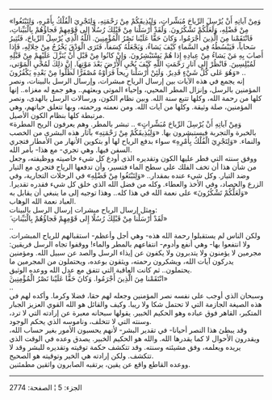------------------------------------------------------------------------

«وَمِنْ آياتِهِ أَنْ يُرْسِلَ الرِّياحَ مُبَشِّراتٍ، وَلِيُذِيقَكُمْ مِنْ رَحْمَتِهِ، وَلِتَجْرِيَ الْفُلْكُ بِأَمْرِهِ،
وَلِتَبْتَغُوا مِنْ فَضْلِهِ، وَلَعَلَّكُمْ تَشْكُرُونَ. وَلَقَدْ أَرْسَلْنا مِنْ قَبْلِكَ رُسُلًا إِلى قَوْمِهِمْ
فَجاؤُهُمْ بِالْبَيِّناتِ، فَانْتَقَمْنا مِنَ الَّذِينَ أَجْرَمُوا، وَكانَ حَقًّا عَلَيْنا نَصْرُ الْمُؤْمِنِينَ.
اللَّهُ الَّذِي يُرْسِلُ الرِّياحَ، فَتُثِيرُ سَحاباً، فَيَبْسُطُهُ فِي السَّماءِ كَيْفَ يَشاءُ، وَيَجْعَلُهُ
كِسَفاً، فَتَرَى الْوَدْقَ يَخْرُجُ مِنْ خِلالِهِ، فَإِذا أَصابَ بِهِ مَنْ يَشاءُ مِنْ عِبادِهِ إِذا هُمْ
يَسْتَبْشِرُونَ. وَإِنْ كانُوا مِنْ قَبْلِ أَنْ يُنَزَّلَ عَلَيْهِمْ مِنْ قَبْلِهِ لَمُبْلِسِينَ. فَانْظُرْ إِلى آثارِ
رَحْمَتِ اللَّهِ كَيْفَ يُحْيِ الْأَرْضَ بَعْدَ مَوْتِها. إِنَّ ذلِكَ لَمُحْيِ الْمَوْتى، وَهُوَ عَلى كُلِّ شَيْءٍ
قَدِيرٌ. وَلَئِنْ أَرْسَلْنا رِيحاً فَرَأَوْهُ مُصْفَرًّا لَظَلُّوا مِنْ بَعْدِهِ يَكْفُرُونَ» ..  
إنه يجمع في هذه الآيات بين إرسال الرياح مبشرات، وإرسال الرسل بالبينات،
ونصر المؤمنين بالرسل، وإنزال المطر المحيي، وإحياء الموتى وبعثهم.. وهو
جمع له مغزاه.. إنها كلها من رحمة الله، وكلها تتبع سنة الله. وبين نظام
الكون، ورسالات الرسل بالهدى، ونصر المؤمنين، صلة وثيقة. وكلها من آيات
الله. ومن نعمته ورحمته، وبها تتعلق حياتهم، وهي مرتبطة كلها بنظام الكون
الأصيل.  
«وَمِنْ آياتِهِ أَنْ يُرْسِلَ الرِّياحَ مُبَشِّراتٍ» .. تبشر بالمطر. وهم يعرفون الريح
المطرة بالخبرة والتجربة فيستبشرون بها. «وَلِيُذِيقَكُمْ مِنْ رَحْمَتِهِ» بآثار هذه
البشرى من الخصب والنماء. «وَلِتَجْرِيَ الْفُلْكُ بِأَمْرِهِ» سواء بدفع الرياح لها أو
بتكوين الأنهار من الأمطار فتجري السفن فيها. وهي تجري- مع هذا- بأمر
الله.  
ووفق سنته التي فطر عليها الكون وتقديره الذي أودع كل شيء خاصيته ووظيفته،
وجعل من شأن هذا أن تخف الفلك على سطح الماء فتسير، وأن تدفعها الرياح
فتجري مع التيار وضد التيار. وكل شيء عنده بمقدار.. «وَلِتَبْتَغُوا مِنْ فَضْلِهِ» في
الرحلات التجارية، وفي الزرع والحصاد، وفي الأخذ والعطاء. وكله من فضل الله
الذي خلق كل شيء فقدره تقديرا. «وَلَعَلَّكُمْ تَشْكُرُونَ» على نعمة الله في هذا كله..
وهذا توجيه إلى ما ينبغي أن يقابل به العباد نعمة الله الوهاب.  
ومثل إرسال الرياح مبشرات إرسال الرسل بالبينات:  
َ لَقَدْ أَرْسَلْنا مِنْ قَبْلِكَ رُسُلًا إِلى قَوْمِهِمْ فَجاؤُهُمْ بِالْبَيِّناتِ»  
..  
ولكن الناس لم يستقبلوا رحمة الله هذه- وهي أجل وأعظم- استقبالهم للرياح
المبشرات. ولا انتفعوا بها- وهي أنفع وأدوم- انتفاعهم بالمطر والماء!
ووقفوا تجاه الرسل فريقين: مجرمين لا يؤمنون ولا يتدبرون ولا يكفون عن
إيذاء الرسل والصد عن سبيل الله. ومؤمنين يدركون آيات الله، ويشكرون رحمته،
ويثقون بوعده، ويحتملون من المجرمين ما يحتملون.. ثم كانت العاقبة التي
تتفق مع عدل الله ووعده الوثيق.  
َانْتَقَمْنا مِنَ الَّذِينَ أَجْرَمُوا. وَكانَ حَقًّا عَلَيْنا نَصْرُ الْمُؤْمِنِينَ»  
..  
وسبحان الذي أوجب على نفسه نصر المؤمنين وجعله لهم حقا، فضلا وكرما. وأكده
لهم في هذه الصيغة الجازمة التي لا تحتمل شكا ولا ريبا. وكيف والقائل هو
الله القوي العزيز الجبار المتكبر، القاهر فوق عباده وهو الحكيم الخبير.
يقولها سبحانه معبرة عن إرادته التي لا ترد، وسنته التي لا تتخلف، وناموسه
الذي يحكم الوجود.  
وقد يبطئ هذا النصر أحيانا- في تقدير البشر- لأنهم يحسبون الأمور بغير حساب
الله، ويقدرون الأحوال لا كما يقدرها الله. والله هو الحكيم الخبير. يصدق
وعده في الوقت الذي يريده ويعلمه، وفق مشيئته وسنته. وقد تتكشف حكمة توقيته
وتقديره للبشر وقد لا تتكشف. ولكن إرادته هي الخير وتوقيته هو الصحيح.  
ووعده القاطع واقع عن يقين، يرتقبه الصابرون واثقين مطمئنين.

------------------------------------------------------------------------

الجزء: 5 ¦ الصفحة: 2774
